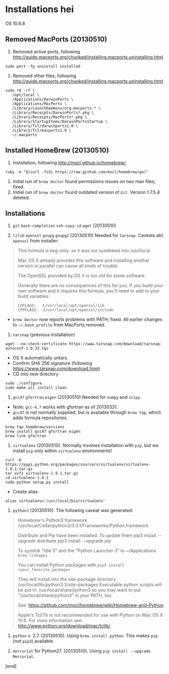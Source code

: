 # Installations hei

OS 10.6.8

## Removed MacPorts (20130510)
 1. Removed active ports, following http://guide.macports.org/chunked/installing.macports.uninstalling.html

 ```
sudo port -fp uninstall installed
```

 1. Removed other files, following http://guide.macports.org/chunked/installing.macports.uninstalling.html

 ```
sudo rm -rf \
    /opt/local \
    /Applications/DarwinPorts \
    /Applications/MacPorts \
    /Library/LaunchDaemons/org.macports.* \
    /Library/Receipts/DarwinPorts*.pkg \
    /Library/Receipts/MacPorts*.pkg \
    /Library/StartupItems/DarwinPortsStartup \
    /Library/Tcl/darwinports1.0 \
    /Library/Tcl/macports1.0 \
    ~/.macports
```

## Installed HomeBrew (20130510)

 1. Installation, following http://mxcl.github.io/homebrew/

 ```
ruby -e "$(curl -fsSL https://raw.github.com/mxcl/homebrew/go)"
```

 1. Initial run of `brew doctor` found permissions issues on two man files; fixed. 
 1. Initial run of `brew doctor` found outdated version of `Git`. Version 1.7.5.4 deleted.

## Installations

 1. `git` `bash-completion` `ssh-copy-id` `wget` (20130510)

 1. `lzlib` `openssl` `gnupg` `gnupg2` (20130510) Needed for `tarsnap`. Caveats abt `openssl` from installer:

 > This formula is keg-only: so it was not symlinked into /usr/local.
 > 
 > Mac OS X already provides this software and installing another version in
 > parallel can cause all kinds of trouble.
 > 
 > The OpenSSL provided by OS X is too old for some software.
 > 
 > Generally there are no consequences of this for you. If you build your
 > own software and it requires this formula, you'll need to add to your
 > build variables:
 > 
 >     LDFLAGS:  -L/usr/local/opt/openssl/lib
 >     CPPFLAGS: -I/usr/local/opt/openssl/include 
  * `brew doctor` now reports problems with PATH; fixed. All earlier changes to `~/.bash_profile` from MacPorts removed.
 
 1. `tarsnap` (previous installation)

 ```
wget --no-check-certificate https://www.tarsnap.com/download/tarsnap-autoconf-1.0.33.tgz
```
  * OS X automatically untars.
  * Confirm SHA 256 signature (following https://www.tarsnap.com/download.html)
  * CD into new directory
 
  ```
sudo ./configure
sudo make all install clean
```

 1. `gcc47` `gfortran` `eigen` (20130510) Needed for `numpy` and `scipy`. 
  * Note: `gcc-4.7` works with gfortran as of 20130331.
  * `gcc47` is not normally supplied, but is available through `brew tap`, which adds formula repositories.

 ```
brew tap homebrew/versions
brew install gcc47 gfortran eigen
brew link gfortran
```

 1. `virtualenv` (20130510). Normally involves installation with `pip`, but we install `pip` only within `virtualenv` environments!
 
 ```
curl -O https://pypi.python.org/packages/source/v/virtualenv/virtualenv-1.9.1.tar.gz
tar xvfz virtualenv-1.9.1.tar.gz
cd virtualenv-1.9.1
sudo python setup.py install
```
  * Create alias:

  ```
alias virtualenv='/usr/local/bin/virtualenv'
```

 1. `python3` (20130510). The following caveat was generated:
 
  > Homebrew's Python3 framework
  >   /usr/local/Cellar/python3/3.3.1/Frameworks/Python.framework
  > 
  > Distribute and Pip have been installed. To update them
  >   pip3 install --upgrade distribute
  >   pip3 install --upgrade pip
  > 
  > To symlink "Idle 3" and the "Python Launcher 3" to ~/Applications
  >   `brew linkapps`
  > 
  > You can install Python packages with
  >   `pip3 install <your_favorite_package>`
  > 
  > They will install into the site-package directory
  >   /usr/local/lib/python3.3/site-packages
  > Executable python scripts will be put in:
  >   /usr/local/share/python3
  > so you may want to put "/usr/local/share/python3" in your PATH, too.
  > 
  > See: https://github.com/mxcl/homebrew/wiki/Homebrew-and-Python
  > 
  > Apple's Tcl/Tk is not recommended for use with Python on Mac OS X 10.6.
  > For more information see: http://www.python.org/download/mac/tcltk/

 1. `python` v. 2.7. (20130510). Using `brew install python`. This makes `pip` (not `pip3`) available.
 
 1. `mercurial` for Python27. (20130510). Using `pip install --upgrade Mercurial`.

[end]
